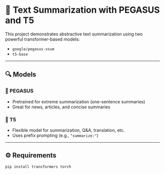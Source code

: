 # 📝 Text Summarization with PEGASUS and T5

This project demonstrates abstractive text summarization using two powerful transformer-based models:

- `google/pegasus-xsum`
- `t5-base`

---

## 🔍 Models

### 🔹 PEGASUS
- Pretrained for extreme summarization (one-sentence summaries)
- Great for news, articles, and concise summaries

### 🔹 T5
- Flexible model for summarization, Q&A, translation, etc.
- Uses prefix prompting (e.g., `"summarize:"`)

---

## ⚙️ Requirements

```bash
pip install transformers torch
